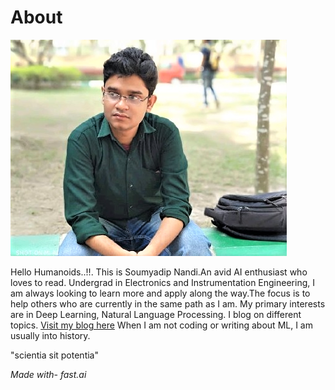 # About

![Github Image](images/github%20(3).png)

Hello Humanoids..!!. This is Soumyadip Nandi.An avid AI enthusiast who loves to read. Undergrad in Electronics and Instrumentation Engineering, I am always looking to learn more and apply along the way.The focus is to help others who are currently in the same path as I am. My primary interests are in Deep Learning, Natural Language Processing. I blog on different topics. [Visit my blog here](https://aiactivated.blogspot.com/) When I am not coding or writing about ML, I am usually into history. 

"scientia sit potentia"

*Made with- fast.ai*
